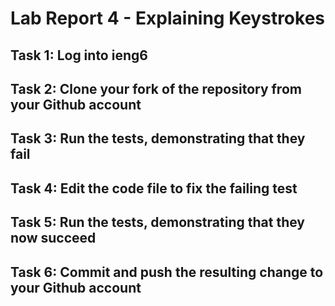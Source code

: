 # Lab Report 4 - Explaining Keystrokes

## Task 1: Log into ieng6



## Task 2: Clone your fork of the repository from your Github account



## Task 3: Run the tests, demonstrating that they fail



## Task 4: Edit the code file to fix the failing test



## Task 5: Run the tests, demonstrating that they now succeed



## Task 6: Commit and push the resulting change to your Github account
